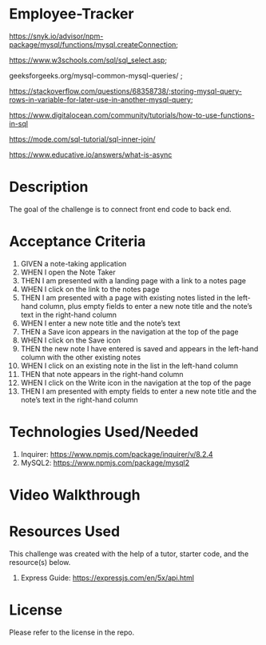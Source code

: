 # Employee-Tracker

https://snyk.io/advisor/npm-package/mysql/functions/mysql.createConnection;

https://www.w3schools.com/sql/sql_select.asp;

geeksforgeeks.org/mysql-common-mysql-queries/ ;

https://stackoverflow.com/questions/68358738/;storing-mysql-query-rows-in-variable-for-later-use-in-another-mysql-query;

https://www.digitalocean.com/community/tutorials/how-to-use-functions-in-sql 

https://mode.com/sql-tutorial/sql-inner-join/

https://www.educative.io/answers/what-is-async


# Description 
The goal of the challenge is to connect front end code to back end. 

# Acceptance Criteria 
1. GIVEN a note-taking application
2. WHEN I open the Note Taker
3. THEN I am presented with a landing page with a link to a notes page
4. WHEN I click on the link to the notes page
5. THEN I am presented with a page with existing notes listed in the left-hand column, plus empty fields to enter a new note title and the note’s text in the right-hand column
6. WHEN I enter a new note title and the note’s text
7. THEN a Save icon appears in the navigation at the top of the page
8. WHEN I click on the Save icon
9. THEN the new note I have entered is saved and appears in the left-hand column with the other existing notes
10. WHEN I click on an existing note in the list in the left-hand column
11. THEN that note appears in the right-hand column
12. WHEN I click on the Write icon in the navigation at the top of the page
13. THEN I am presented with empty fields to enter a new note title and the note’s text in the right-hand column

# Technologies Used/Needed 
 1. Inquirer: https://www.npmjs.com/package/inquirer/v/8.2.4
 2. MySQL2: https://www.npmjs.com/package/mysql2  

# Video Walkthrough 




# Resources Used
This challenge was created with the help of a tutor, starter code, and the resource(s) below.  

 1. Express Guide: https://expressjs.com/en/5x/api.html

# License 
Please refer to the license in the repo.